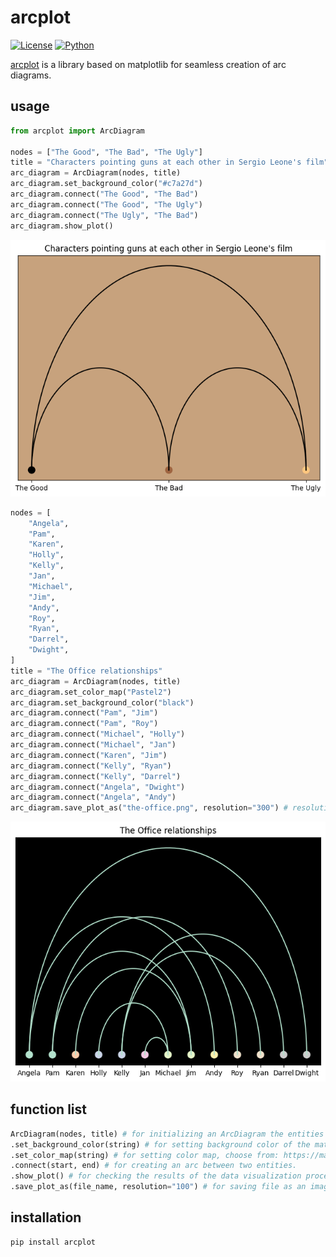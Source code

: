# arcplot

[![License](https://img.shields.io/badge/license-MIT-blue.svg)](https://github.com/szkics/arcplot/blob/main/LICENSE)
[![Python](https://img.shields.io/badge/python-3.6%2B-blue.svg)](https://www.python.org/downloads/release)

[arcplot](https://pypi.org/project/arcplot/) is a library based on matplotlib for seamless creation of arc diagrams.

## usage

```py
from arcplot import ArcDiagram

nodes = ["The Good", "The Bad", "The Ugly"]
title = "Characters pointing guns at each other in Sergio Leone's film"
arc_diagram = ArcDiagram(nodes, title)
arc_diagram.set_background_color("#c7a27d")
arc_diagram.connect("The Good", "The Bad")
arc_diagram.connect("The Good", "The Ugly")
arc_diagram.connect("The Ugly", "The Bad")
arc_diagram.show_plot()
```

![alt text](https://raw.githubusercontent.com/szkics/arcplot/main/img/the-good.png?token=GHSAT0AAAAAACNTK4WQAFBU5WC324BUT3SMZOMMLZQ)


```py
nodes = [
    "Angela",
    "Pam",
    "Karen",
    "Holly",
    "Kelly",
    "Jan",
    "Michael",
    "Jim",
    "Andy",
    "Roy",
    "Ryan",
    "Darrel",
    "Dwight",
]
title = "The Office relationships"
arc_diagram = ArcDiagram(nodes, title)
arc_diagram.set_color_map("Pastel2")
arc_diagram.set_background_color("black")
arc_diagram.connect("Pam", "Jim")
arc_diagram.connect("Pam", "Roy")
arc_diagram.connect("Michael", "Holly")
arc_diagram.connect("Michael", "Jan")
arc_diagram.connect("Karen", "Jim")
arc_diagram.connect("Kelly", "Ryan")
arc_diagram.connect("Kelly", "Darrel")
arc_diagram.connect("Angela", "Dwight")
arc_diagram.connect("Angela", "Andy")
arc_diagram.save_plot_as("the-office.png", resolution="300") # resolution is optional, defaults to 'figure'
```

![alt text](https://raw.githubusercontent.com/szkics/arcplot/main/img/the-office.png?token=GHSAT0AAAAAACNTK4WRC5YHOB45DMKKFHTCZOMML2A)

## function list

```py
ArcDiagram(nodes, title) # for initializing an ArcDiagram the entities to connect and the title is required.
.set_background_color(string) # for setting background color of the matplotlib figure.
.set_color_map(string) # for setting color map, choose from: https://matplotlib.org/stable/users/explain/colors/colormaps.html
.connect(start, end) # for creating an arc between two entities.
.show_plot() # for checking the results of the data visualization process.
.save_plot_as(file_name, resolution="100") # for saving file as an image with an optional resolution setting for higher-quality images.
```

## installation

```bash
pip install arcplot
```